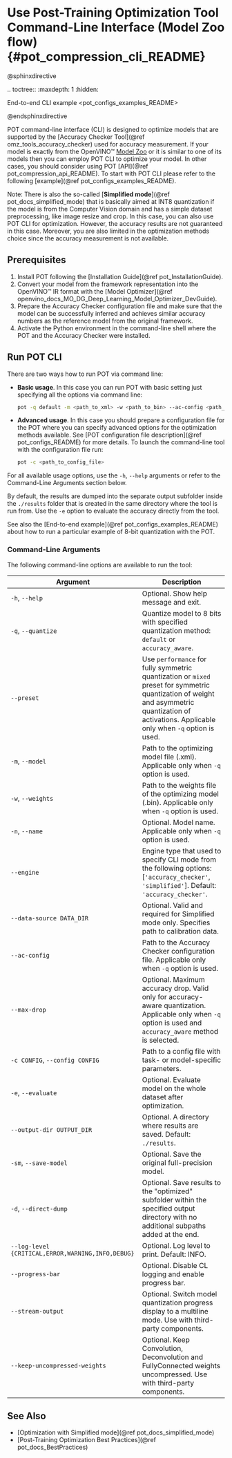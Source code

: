 # Use Post-Training Optimization Tool Command-Line Interface (Model Zoo flow){#pot_compression_cli_README}

@sphinxdirective

.. toctree::
   :maxdepth: 1
   :hidden:
   
   End-to-end CLI example <pot_configs_examples_README>

@endsphinxdirective

POT command-line interface (CLI) is designed to optimize models that are supported by the [Accuracy Checker Tool](@ref omz_tools_accuracy_checker) used for accuracy measurement. 
If your model is exactly from the OpenVINO&trade; [Model Zoo](https://github.com/openvinotoolkit/open_model_zoo) or it is similar to one of 
its models then you can employ POT CLI to optimize your model.
In other cases, you should consider using POT [API](@ref pot_compression_api_README). To start with POT CLI please refer to the
following [example](@ref pot_configs_examples_README).

Note: There is also the so-called [**Simplified mode**](@ref pot_docs_simplified_mode) that is basically aimed at INT8 quantization if the model is from the Computer Vision domain and has a simple dataset preprocessing, like image resize and crop. In this case, you can also use POT CLI for 
optimization. However, the accuracy results are not guaranteed in this case. Moreover, you are also limited in the 
optimization methods choice since the accuracy measurement is not available.
 


## Prerequisites
1. Install POT following the [Installation Guide](@ref pot_InstallationGuide).
2. Convert your model from the framework representation into the OpenVINO&trade; IR format with the 
[Model Optimizer](@ref openvino_docs_MO_DG_Deep_Learning_Model_Optimizer_DevGuide).
3. Prepare the Accuracy Checker configuration file and make sure that the model can be successfully inferred and achieves 
similar accuracy numbers as the reference model from the original framework. 
4. Activate the Python environment in the command-line shell where the POT and the Accuracy Checker were installed.

## Run POT CLI 
There are two ways how to run POT via command line:

- **Basic usage**. In this case you can run POT with basic setting just specifying all the options via command line:
   ```sh
   pot -q default -m <path_to_xml> -w <path_to_bin> --ac-config <path_to_AC_config_yml>
   ```
- **Advanced usage**. In this case you should prepare a configuration file for the POT where you can specify advanced options for the optimization
methods available. See [POT configuration file description](@ref pot_configs_README) for more details. 
To launch the command-line tool with the configuration file run:
   ```sh
   pot -c <path_to_config_file>
   ```
For all available usage options, use the `-h`, `--help` arguments or refer to the Command-Line Arguments section below.  

By default, the results are dumped into the separate output subfolder inside the `./results` folder that is created 
in the same directory where the tool is run from. Use the `-e` option to evaluate the accuracy directly from the tool.

See also the [End-to-end example](@ref pot_configs_examples_README) about how to run a particular example of 8-bit
quantization with the POT.

### Command-Line Arguments

The following command-line options are available to run the tool: 

| Argument                                          | Description                                             |
| ------------------------------------------------- | ------------------------------------------------------- |
| `-h`, `--help`                                    | Optional. Show help message and exit. |
| `-q`, `--quantize`                                | Quantize model to 8 bits with specified quantization method: `default` or `accuracy_aware`. |
| `--preset`                                        | Use `performance` for fully symmetric quantization or `mixed` preset for symmetric quantization of weight and asymmetric quantization of activations. Applicable only when `-q` option is used.|
| `-m`, `--model`                                   | Path to the optimizing model file (.xml). Applicable only when `-q` option is used. |
| `-w`, `--weights`                                 | Path to the weights file of the optimizing model (.bin). Applicable only when `-q` option is used. |
| `-n`, `--name`                                    | Optional. Model name. Applicable only when `-q` option is used. |
| `--engine`                                        | Engine type that used to specify CLI mode from the following options: [`'accuracy_checker'`, `'simplified'`]. Default: `'accuracy_checker'`. |
| `--data-source DATA_DIR`                         | Optional. Valid and required for Simplified mode only. Specifies path to calibration data. |
| `--ac-config`                                     | Path to the Accuracy Checker configuration file. Applicable only when `-q` option is used. |
| `--max-drop`                                      | Optional. Maximum accuracy drop. Valid only for accuracy-aware quantization. Applicable only when `-q` option is used and `accuracy_aware` method is selected. |
| `-c CONFIG`, `--config CONFIG`                    | Path to a config file with task- or model-specific parameters.         |
| `-e`, `--evaluate`                                | Optional. Evaluate model on the whole dataset after optimization.  |
| `--output-dir OUTPUT_DIR`                         | Optional. A directory where results are saved. Default: `./results`. |
| `-sm`, `--save-model`                             | Optional. Save the original full-precision model. |
| `-d`, `--direct-dump`                             | Optional. Save results to the "optimized" subfolder within the specified output directory with no additional subpaths added at the end. |
| `--log-level {CRITICAL,ERROR,WARNING,INFO,DEBUG}` | Optional. Log level to print. Default: INFO. |
| `--progress-bar`                                  | Optional. Disable CL logging and enable progress bar. |
| `--stream-output`                                 | Optional. Switch model quantization progress display to a multiline mode. Use with third-party components. |
| `--keep-uncompressed-weights`                     | Optional. Keep Convolution, Deconvolution and FullyConnected weights uncompressed. Use with third-party components.|


## See Also
* [Optimization with Simplified mode](@ref pot_docs_simplified_mode)
* [Post-Training Optimization Best Practices](@ref pot_docs_BestPractices)
